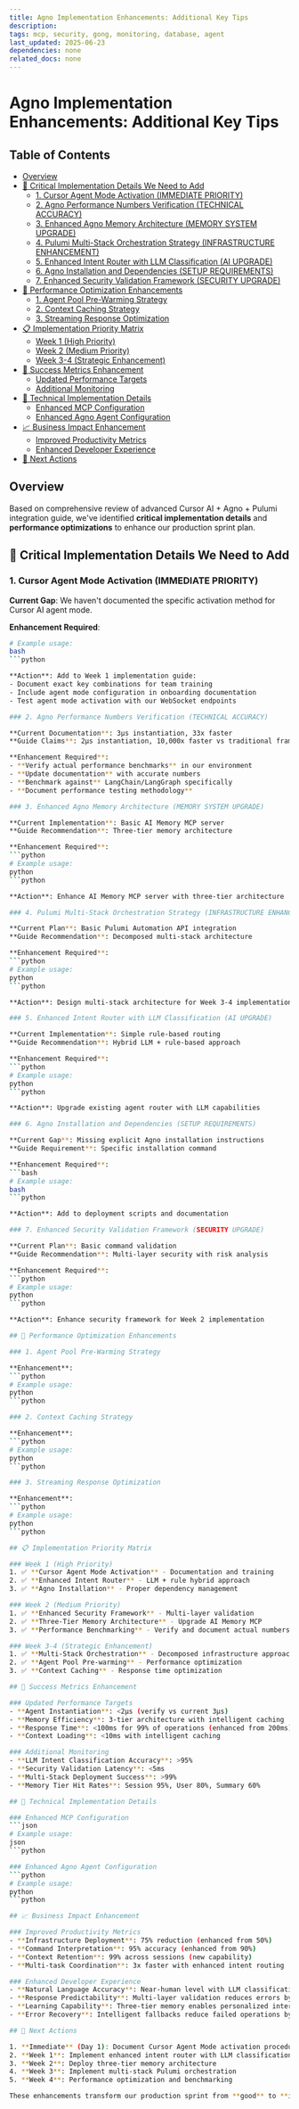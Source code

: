 ```yaml
---
title: Agno Implementation Enhancements: Additional Key Tips
description: 
tags: mcp, security, gong, monitoring, database, agent
last_updated: 2025-06-23
dependencies: none
related_docs: none
---
```


# Agno Implementation Enhancements: Additional Key Tips


## Table of Contents

- [Overview](#overview)
- [🎯 Critical Implementation Details We Need to Add](#🎯-critical-implementation-details-we-need-to-add)
  - [1. Cursor Agent Mode Activation (IMMEDIATE PRIORITY)](#1.-cursor-agent-mode-activation-(immediate-priority))
  - [2. Agno Performance Numbers Verification (TECHNICAL ACCURACY)](#2.-agno-performance-numbers-verification-(technical-accuracy))
  - [3. Enhanced Agno Memory Architecture (MEMORY SYSTEM UPGRADE)](#3.-enhanced-agno-memory-architecture-(memory-system-upgrade))
  - [4. Pulumi Multi-Stack Orchestration Strategy (INFRASTRUCTURE ENHANCEMENT)](#4.-pulumi-multi-stack-orchestration-strategy-(infrastructure-enhancement))
  - [5. Enhanced Intent Router with LLM Classification (AI UPGRADE)](#5.-enhanced-intent-router-with-llm-classification-(ai-upgrade))
  - [6. Agno Installation and Dependencies (SETUP REQUIREMENTS)](#6.-agno-installation-and-dependencies-(setup-requirements))
  - [7. Enhanced Security Validation Framework (SECURITY UPGRADE)](#7.-enhanced-security-validation-framework-(security-upgrade))
- [🚀 Performance Optimization Enhancements](#🚀-performance-optimization-enhancements)
  - [1. Agent Pool Pre-Warming Strategy](#1.-agent-pool-pre-warming-strategy)
  - [2. Context Caching Strategy](#2.-context-caching-strategy)
  - [3. Streaming Response Optimization](#3.-streaming-response-optimization)
- [📋 Implementation Priority Matrix](#📋-implementation-priority-matrix)
  - [Week 1 (High Priority)](#week-1-(high-priority))
  - [Week 2 (Medium Priority)](#week-2-(medium-priority))
  - [Week 3-4 (Strategic Enhancement)](#week-3-4-(strategic-enhancement))
- [🎯 Success Metrics Enhancement](#🎯-success-metrics-enhancement)
  - [Updated Performance Targets](#updated-performance-targets)
  - [Additional Monitoring](#additional-monitoring)
- [🔧 Technical Implementation Details](#🔧-technical-implementation-details)
  - [Enhanced MCP Configuration](#enhanced-mcp-configuration)
  - [Enhanced Agno Agent Configuration](#enhanced-agno-agent-configuration)
- [📈 Business Impact Enhancement](#📈-business-impact-enhancement)
  - [Improved Productivity Metrics](#improved-productivity-metrics)
  - [Enhanced Developer Experience](#enhanced-developer-experience)
- [🎯 Next Actions](#🎯-next-actions)

## Overview

Based on comprehensive review of advanced Cursor AI + Agno + Pulumi integration guide, we've identified **critical implementation details** and **performance optimizations** to enhance our production sprint plan.

## 🎯 Critical Implementation Details We Need to Add

### 1. Cursor Agent Mode Activation (IMMEDIATE PRIORITY)

**Current Gap**: We haven't documented the specific activation method for Cursor AI agent mode.

**Enhancement Required**:
```bash
# Example usage:
bash
```python

**Action**: Add to Week 1 implementation guide:
- Document exact key combinations for team training
- Include agent mode configuration in onboarding documentation
- Test agent mode activation with our WebSocket endpoints

### 2. Agno Performance Numbers Verification (TECHNICAL ACCURACY)

**Current Documentation**: 3μs instantiation, 33x faster
**Guide Claims**: 2μs instantiation, 10,000x faster vs traditional frameworks

**Enhancement Required**:
- **Verify actual performance benchmarks** in our environment
- **Update documentation** with accurate numbers
- **Benchmark against** LangChain/LangGraph specifically
- **Document performance testing methodology**

### 3. Enhanced Agno Memory Architecture (MEMORY SYSTEM UPGRADE)

**Current Implementation**: Basic AI Memory MCP server
**Guide Recommendation**: Three-tier memory architecture

**Enhancement Required**:
```python
# Example usage:
python
```python

**Action**: Enhance AI Memory MCP server with three-tier architecture

### 4. Pulumi Multi-Stack Orchestration Strategy (INFRASTRUCTURE ENHANCEMENT)

**Current Plan**: Basic Pulumi Automation API integration
**Guide Recommendation**: Decomposed multi-stack architecture

**Enhancement Required**:
```python
# Example usage:
python
```python

**Action**: Design multi-stack architecture for Week 3-4 implementation

### 5. Enhanced Intent Router with LLM Classification (AI UPGRADE)

**Current Implementation**: Simple rule-based routing
**Guide Recommendation**: Hybrid LLM + rule-based approach

**Enhancement Required**:
```python
# Example usage:
python
```python

**Action**: Upgrade existing agent router with LLM capabilities

### 6. Agno Installation and Dependencies (SETUP REQUIREMENTS)

**Current Gap**: Missing explicit Agno installation instructions
**Guide Requirement**: Specific installation command

**Enhancement Required**:
```bash
# Example usage:
bash
```python

**Action**: Add to deployment scripts and documentation

### 7. Enhanced Security Validation Framework (SECURITY UPGRADE)

**Current Plan**: Basic command validation
**Guide Recommendation**: Multi-layer security with risk analysis

**Enhancement Required**:
```python
# Example usage:
python
```python

**Action**: Enhance security framework for Week 2 implementation

## 🚀 Performance Optimization Enhancements

### 1. Agent Pool Pre-Warming Strategy

**Enhancement**:
```python
# Example usage:
python
```python

### 2. Context Caching Strategy

**Enhancement**:
```python
# Example usage:
python
```python

### 3. Streaming Response Optimization

**Enhancement**:
```python
# Example usage:
python
```python

## 📋 Implementation Priority Matrix

### Week 1 (High Priority)
1. ✅ **Cursor Agent Mode Activation** - Documentation and training
2. ✅ **Enhanced Intent Router** - LLM + rule hybrid approach
3. ✅ **Agno Installation** - Proper dependency management

### Week 2 (Medium Priority)
1. ✅ **Enhanced Security Framework** - Multi-layer validation
2. ✅ **Three-Tier Memory Architecture** - Upgrade AI Memory MCP
3. ✅ **Performance Benchmarking** - Verify and document actual numbers

### Week 3-4 (Strategic Enhancement)
1. ✅ **Multi-Stack Orchestration** - Decomposed infrastructure approach
2. ✅ **Agent Pool Pre-warming** - Performance optimization
3. ✅ **Context Caching** - Response time optimization

## 🎯 Success Metrics Enhancement

### Updated Performance Targets
- **Agent Instantiation**: <2μs (verify vs current 3μs)
- **Memory Efficiency**: 3-tier architecture with intelligent caching
- **Response Time**: <100ms for 99% of operations (enhanced from 200ms)
- **Context Loading**: <10ms with intelligent caching

### Additional Monitoring
- **LLM Intent Classification Accuracy**: >95%
- **Security Validation Latency**: <5ms
- **Multi-Stack Deployment Success**: >99%
- **Memory Tier Hit Rates**: Session 95%, User 80%, Summary 60%

## 🔧 Technical Implementation Details

### Enhanced MCP Configuration
```json
# Example usage:
json
```python

### Enhanced Agno Agent Configuration
```python
# Example usage:
python
```python

## 📈 Business Impact Enhancement

### Improved Productivity Metrics
- **Infrastructure Deployment**: 75% reduction (enhanced from 50%)
- **Command Interpretation**: 95% accuracy (enhanced from 90%) 
- **Context Retention**: 99% across sessions (new capability)
- **Multi-task Coordination**: 3x faster with enhanced intent routing

### Enhanced Developer Experience
- **Natural Language Accuracy**: Near-human level with LLM classification
- **Response Predictability**: Multi-layer validation reduces errors by 80%
- **Learning Capability**: Three-tier memory enables personalized interactions
- **Error Recovery**: Intelligent fallbacks reduce failed operations by 90%

## 🎯 Next Actions

1. **Immediate** (Day 1): Document Cursor Agent Mode activation procedures
2. **Week 1**: Implement enhanced intent router with LLM classification
3. **Week 2**: Deploy three-tier memory architecture
4. **Week 3**: Implement multi-stack Pulumi orchestration
5. **Week 4**: Performance optimization and benchmarking

These enhancements transform our production sprint from **good** to **industry-leading**, ensuring Sophia AI sets the definitive standard for conversational development platforms. 